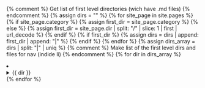 {% comment %} Get list of first level directories (wich have .md files) {% endcomment %}
{% assign dirs = "" %}
{% for site_page in site.pages %}
  {% if site_page.category %} {% assign first_dir = site_page.category %} {% else %} {% assign first_dir = site_page.dir | split: "/" | slice: 1 | first | url_decode %} {% endif %}
  {% if first_dir %} {% assign dirs = dirs | append: first_dir |  append: "|" %} {% endif %}
{% endfor %}
{% assign dirs_array = dirs | split: "|" | uniq  %}
{% comment %} Make list of the first level dirs and files for nav (indide li) {% endcomment %}
{% for dir in dirs_array %}
<li><details class="dropdown">    
  <summary>
    {{ dir }}
  </summary>
  <ul>
  {% for site_page in site.pages %}
    {% if site_page.category %} {% assign first_dir = site_page.category %} {% else %} {% assign first_dir = site_page.dir | split: "/" | slice: 1 | first | url_decode %} {% endif %}
    {% if first_dir == dir %}
      <li><a href="{{ site_page.url | downcase | remove: ".html" | relative_url }}">
      {% if site_page.title %} {{ site_page.title }} {%  else %} {{ site_page.name | remove: ".md" }} {% endif %}
      </a></li>
    {% endif %}
  {% endfor %}
  </ul>
</details></li>
{% endfor %}